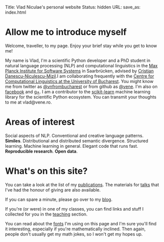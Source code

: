 Title: Vlad Niculae's  personal website
Status: hidden
URL: 
save_as: index.html

# Allow me to introduce myself
Welcome, traveller, to my page. Enjoy your brief stay while you get to
know me!

My name is Vlad, I'm a scientific Python developer and a PhD student
in natural language processing (NLP) and computational linguistics
in the [Max Planck Institute for Software Systems](http://mpi-sws.org) in
Saarbrücken, advised by [Cristian
Danescu-Niculescu-Mizil](http://mpi-sws.org/~cristian/).I am collaborating
frequently with the [Centre for Computational Linguistics at the University of
Bucharest](http://nlp.unibuc.ro/). You might know me from twitter as
[@vnfrombucharest](https://www.twitter.com/vnfrombucharest) or from github as
[@vene](https://www.github.com/vene). I'm also on
[facebook](https://www.facebook.com/vlad.niculae) and
[g+](http://gplus.to/vladn). I am a contributor to the
[scikit-learn](http://scikit-learn.org) machine learning library for the
scientific Python ecosystem. You can transmit your thoughts to me at vlad<span
style="display:none">hunter2</span>@vene.ro.

# Areas of interest 

Social aspects of NLP.  Conventional and creative language patterns.
**Similes**. Distributional and distributed semantic divergence.  Structured
learning. Machine learning in general.  Elegant code that runs fast.
**Reproducible research**. **Open data**.

# What's on this site?

You can take a look at the list of my [publications](papers.html).   The
materials for [talks](talks.html) that I've had the honour of giving are also
available.

If you can spare a minute, please go over to my [blog](blog/index.html).

If you're (or were) in one of my classes, you can find links and stuff I
collected for you in the [teaching](teaching.html) section.

You can read about the [fonts](fonts.html) I'm using on this page and I'm sure
you'll find it interesting, especially if you're mathematically inclined. Then
again, people don't usually get my math jokes, so I won't get my hopes up.
